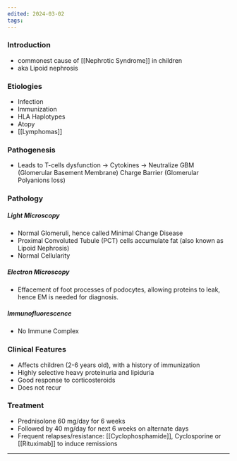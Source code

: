 ```yaml
---
edited: 2024-03-02
tags:
---
```

### Introduction
- commonest cause of [[Nephrotic Syndrome]] in children
- aka Lipoid nephrosis 
### Etiologies
  - Infection
  - Immunization
  - HLA Haplotypes
  - Atopy
  - [[Lymphomas]] 
### Pathogenesis
  - Leads to T-cells dysfunction → Cytokines → Neutralize GBM (Glomerular Basement Membrane) Charge Barrier (Glomerular Polyanions loss)
### Pathology
##### Light Microscopy 
  - Normal Glomeruli, hence called Minimal Change Disease
  - Proximal Convoluted Tubule (PCT) cells accumulate fat (also known as Lipoid Nephrosis)
  - Normal Cellularity
##### Electron Microscopy
  - Effacement of foot processes of podocytes, allowing proteins to leak, hence EM is needed for diagnosis.
##### Immunofluorescence
  - No Immune Complex

### Clinical Features
  - Affects children (2-6 years old), with a history of immunization
  - Highly selective heavy proteinuria and lipiduria
  - Good response to corticosteroids
  - Does not recur
### Treatment
- Prednisolone 60 mg/day for 6 weeks
- Followed by 40 mg/day for next 6 weeks on alternate days
- Frequent relapses/resistance: [[Cyclophosphamide]], Cyclosporine or [[Rituximab]] to induce remissions
---
